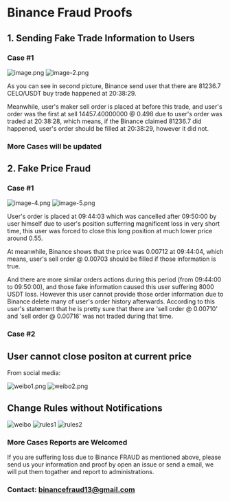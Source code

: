 # Binance Fraud Proofs

## 1. Sending Fake Trade Information to Users

### Case #1
![image.png](./misc/CELOOrderHistory.png)
![image-2.png](./misc/CELOTrades.png)

As you can see in second picture, Binance send user that there are 81236.7 CELO/USDT buy trade happened at 20:38:29.

Meanwhile, user's maker sell order is placed at before this trade, and user's order was the first at sell 14457.40000000 @ 0.498 due to user's order was traded at 20:38:28, which means, if the Binance claimed 81236.7 did happened, user's order should be filled at 20:38:29, however it did not.

### More Cases will be updated

## 2. Fake Price Fraud

### Case #1

![image-4.png](./misc/STMXOrderHistory.png)
![image-5.png](./misc/STMXTradeHistory.png)


User's order is placed at 09:44:03 which was cancelled after 09:50:00 by user himself due to user's position sufferring magnificent loss in very short time, this user was forced to close this long position at much lower price around 0.55.

At meanwhile, Binance shows that the price was 0.00712 at 09:44:04, which means, user's sell order @ 0.00703 should be filled if those information is true.

And there are more similar orders actions during this period (from 09:44:00 to 09:50:00), and those fake information caused this user suffering 8000 USDT loss. However this user cannot provide those order information due to Binance delete many of user's order history afterwards. According to this user's statement that he is pretty sure that there are 'sell order @ 0.00710' and 'sell order @ 0.00716' was not traded during that time.


### Case #2

## User cannot close positon at current price

From social media: 

![weibo1.png](./misc/Weibo1.png)
![weibo2.png](./misc/Weibo2.png)


## Change Rules without Notifications
![weibo](./misc/STMXRulesWeibo.png)
![rules1](./misc/STMXRules1.png)
![rules2](./misc/STMXRules2.png)



### More Cases Reports are Welcomed

If you are suffering loss due to Binance FRAUD as mentioned above, please send us your information and proof by open an issue or send a email, we will put them togather and report to administrations. 

### Contact: [binancefraud13@gmail.com](mailto:binancefraud13@gmail.com)
